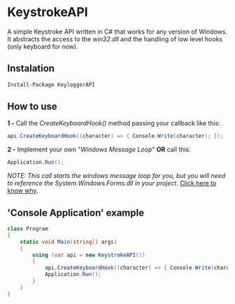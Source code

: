 # KeystrokeAPI
A simple Keystroke API written in C# that works for any version of Windows. It abstracts the access to the *win32.dll* and the handling of low level hooks (only keyboard for now). 

## Instalation
```sh
Install-Package KeyloggerAPI
```
## How to use

**1 -** Call the *CreateKeyboardHook()* method passing your callback like this:

```c#
api.CreateKeyboardHook((character) => { Console.Write(character); });
```
**2 -** Implement your own "*Windows Message Loop*" **OR** call this:
```c#
Application.Run();
```
*NOTE: This call starts the windows message loop for you, but you will need to reference the System.Windows.Forms.dll in your project*. [Click here to know why].


## 'Console Application' example
```c#
class Program
{
	static void Main(string[] args)
	{
		using (var api = new KeystrokeAPI())
		{
			api.CreateKeyboardHook((character) => { Console.Write(character); });
			Application.Run();
		}
	}
}
```

   [Click here to know why]: <http://stackoverflow.com/a/7460728/890890>


